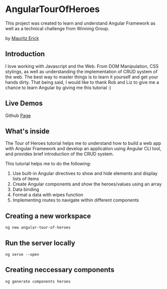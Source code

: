 # AngularTourOfHeroes

This project was created to learn and understand Angular Framework as well as a technical challenge from Winning Group.

by [Mauritz Erick](http://linkekdin.com/mauritz/erick)

## Introduction

I love working with Javascript and the Web. From DOM Manipulation, CSS stylings, as well as understanding the implementation of CRUD system of the web. The best way to master things is to learn it yourself and get your hands dirty. That being said, I would like to thank Rob and Liz to give me a chance to learn Angular by giving me this tutorial :) 

## Live Demos

Github [Page](https://mauritzerick.github.io/angular-tour-of-heroes/dashboard)

## What's inside

The Tour of Heroes tutorial helps me to understand how to build a web app with Angular Framework and develop an application using Angular CLI tool, and provides brief introduction of the CRUD system.

This tutorial helps me to do the following:

1. Use built-in Angular directives to show and hide elements and display lists of items
2. Create Angular components and show the heroes/values using an array
3. Data binding
4. Format a data with wipes function
5. Implementing routes to navigate within different components

## Creating a new workspace

```
ng new angular-tour-of-heroes
```

## Run the server locally

```
ng serve --open
```

## Creating neccessary components

```
ng generate components heroes
```


